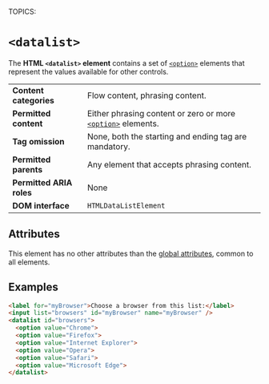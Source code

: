 TOPICS: <datalist>
AUTHORS: Masahiro Fujimoto; mfujimot@gmail.com; github:mfuji09
         Jacob Pratt; jhpratt@protonmail.com; mdn:jhpratt
         Sphinx; SphinxKnight@github.com; github:SphinxKnight
         Teoli; teoli@mozilla.net; mdn:teoli
         Michael[tm] Smith; mike@w3.org; github:sideshowbarker
         Eric Shepherd; eshepherd@mozilla.com; github:a2sheppy
         Sebastian Zartner; SebastianZ@github.com; github:SebastianZ
         Chris Mills; chrisdavidmills@mozilla.net; mdn:chrisdavidmills
         Jérémie Patonnier; Jeremie@mozilla.net; mdn:Jeremie
         Dan Scott; dbs@mozilla.net; mdn:dbs
         Akash Agrawal; akagr@outlook.com; github:akagr
         Karen Scarfone; kscarfone@mozilla.net; mdn:kscarfone
         Frédéric Bourgeon; FredericBourgeon@github.com; github:FredericBourgeon
         Janet Swisher; jmswisher@github.com; github:jmswisher
         Thierry Régagnon; tregagnon@github.com; github:tregagnon
         Keiichi; ethertank@mozilla.net; mdn:ethertank
         紫云飞; ziyunfei@mozilla.net; mdn:ziyunfei
         Abraham Williams; abraham@abrah.am; github:abraham
         Christian Sonne; cers@mozilla.net; mdn:cers
         Florian Scholz; fscholz@mozilla.net; mdn:fscholz
         Jonathan Wilsson; jwilsson@github.com; github:jwilsson

# `<datalist>`

The **HTML `<datalist>` element** contains a set of [`<option>`](/en/webfrontend/<option>) elements
that represent the values available for other controls.

|  |  |
| :-- | :-- |
| **Content categories** | Flow content, phrasing content. |
| **Permitted content** | Either phrasing content or zero or more [`<option>`](/en/webfrontend/<option>) elements. |
| **Tag omission** | None, both the starting and ending tag are mandatory. |
| **Permitted parents** | Any element that accepts phrasing content. |
| **Permitted ARIA roles** | None |
| **DOM interface** | `HTMLDataListElement` |

## Attributes

This element has no other attributes than the [global attributes](/en/webfrontend/HTML_Global_Attributes),
common to all elements.

## Examples

```html
<label for="myBrowser">Choose a browser from this list:</label>
<input list="browsers" id="myBrowser" name="myBrowser" />
<datalist id="browsers">
  <option value="Chrome">
  <option value="Firefox">
  <option value="Internet Explorer">
  <option value="Opera">
  <option value="Safari">
  <option value="Microsoft Edge">
</datalist>
```
